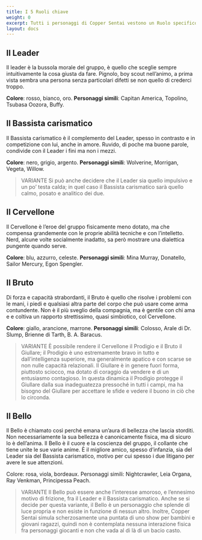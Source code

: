 ```yaml
---
title: I 5 Ruoli chiave
weight: 0
excerpt: Tutti i personaggi di Copper Sentai vestono un Ruolo specifico nella fiction
layout: docs
---
```

## Il Leader

Il leader è la bussola morale del gruppo, è quello che sceglie sempre intuitivamente la cosa giusta da fare. Pignolo, boy scout nell’animo, a prima vista sembra una persona senza particolari difetti se non quello di crederci troppo.

**Colore**: rosso, bianco, oro.
**Personaggi simili**: Capitan America, Topolino, Tsubasa Oozora, Buffy.

## Il Bassista carismatico

Il Bassista carismatico è il complemento del Leader, spesso in contrasto e in competizione con lui, anche in amore. Ruvido, di poche ma buone parole, condivide con il Leader i fini ma non i mezzi.

**Colore**: nero, grigio, argento.
**Personaggi simili**: Wolverine, Morrigan, Vegeta, Willow.

> VARIANTE
> Si può anche decidere che il Leader sia quello impulsivo e un po’ testa calda; in quel caso il Bassista carismatico sarà quello calmo, posato e analitico dei due.

## Il Cervellone

Il Cervellone è l’eroe del gruppo fisicamente meno dotato, ma che compensa grandemente con le proprie abilità tecniche e con l’intelletto. Nerd, alcune volte socialmente inadatto, sa però mostrare una dialettica pungente quando serve.

**Colore**: blu, azzurro, celeste.
**Personaggi simili**: Mina Murray, Donatello, Sailor Mercury, Egon Spengler.

## Il Bruto

Di forza e capacità strabordanti, il Bruto è quello che risolve i problemi con le mani, i piedi e qualsiasi altra parte del corpo che può usare come arma contundente. Non è il più sveglio della compagnia, ma è gentile con chi ama e e coltiva un rapporto strettissimo, quasi simbiotico, col Cervellone.

**Colore**: giallo, arancione, marrone.
**Personaggi simili**: Colosso, Arale di Dr. Slump, Brienne di Tarth, B. A. Baracus.

> VARIANTE
> È possibile rendere il Cervellone il Prodigio e il Bruto il Giullare; il Prodigio è uno estremamente bravo in tutto e dall’intelligenza superiore, ma generalmente apatico e con scarse se non nulle capacità relazionali. Il Giullare è in genere fuori forma, piuttosto sciocco, ma dotato di coraggio da vendere e di un entusiasmo contagioso.
> In questa dinamica il Prodigio protegge il Giullare dalla sua inadeguatezza pressoché in tutti i campi, ma ha bisogno del Giullare per accettare le sfide e vedere il buono in ciò che lo circonda.

## Il Bello

Il Bello è chiamato così perché emana un’aura di bellezza che lascia storditi. Non necessariamente la sua bellezza è canonicamente fisica, ma di sicuro lo è dell’anima.  Il Bello è il cuore e la coscienza del gruppo, il collante che tiene unite le sue varie anime. È il migliore amico, spesso d’infanzia, sia del Leader sia del Bassista carismatico, motivo per cui spesso i due litigano per avere le sue attenzioni.

Colore: rosa, viola, bordeaux.
Personaggi simili: Nightcrawler, Leia Organa, Ray Venkman, Principessa Peach.

> VARIANTE
> Il Bello può essere anche l’interesse amoroso, e l’ennesimo motivo di frizione, fra il Leader e il Bassista carismatico. Anche se si decide per questa variante, il Bello è un personaggio che splende di luce propria e non esiste in funzione di nessun altro.
> Inoltre, Copper Sentai simula scherzosamente una puntata di uno show per bambini e giovani ragazzi, quindi non è contemplata nessuna interazione fisica fra personaggi giocanti e non che vada al di là di un bacio casto.
